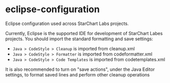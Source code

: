 # eclipse-configuration

Eclipse configuration used across StarChart Labs projects.

Currently, Eclipse is the supported IDE for development of StarChart Labes projects. You should import the standard formatting and save settings:

- `Java > CodeStyle > Cleanup` is imported from cleanup.xml
- `Java > CodeStyle > Formatter` is imported from codeformatter.xml
- `Java > CodeStyle > Code Templates` is imported from codetemplates.xml

It is also recommended to turn on "save actions", under the Java Editor settings, to format saved lines and perform other cleanup operations
